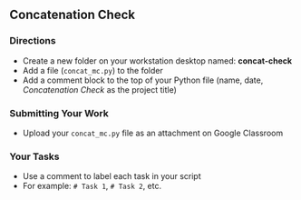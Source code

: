 ## Concatenation Check

### Directions

- Create a new folder on your workstation desktop named: **concat-check**
- Add a file (`concat_mc.py`) to the folder
- Add a comment block to the top of your Python file (name, date, *Concatenation Check* as the project title)  


### Submitting Your Work

- Upload your `concat_mc.py` file as an attachment on Google Classroom


### Your Tasks

- Use a comment to label each task in your script
- For example: `# Task 1`, `# Task 2`, etc.
